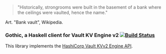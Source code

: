 
> "Historically, strongrooms were built in the basement of a bank where the ceilings were vaulted, hence the name."

Art. "Bank vault", Wikipedia.

### Gothic, a Haskell client for Vault KV Engine v2 [![Build Status](https://travis-ci.org/MichelBoucey/gothic.svg?branch=master)](https://travis-ci.org/MichelBoucey/gothic)

This library implements the [HashiCorp Vault KVv2 Engine API](https://www.vaultproject.io/api/secret/kv/kv-v2.html).
